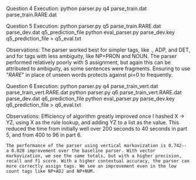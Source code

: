 Question 4
Execution:
    python parser.py q4 parse_train.dat parse_train.RARE.dat

Question 5
Execution:
    python parser.py q5 parse_train.RARE.dat parse_dev.dat q5_prediction_file
    python eval_parser.py parse_dev.key q5_prediction_file > q5_eval.txt

Observations:
    The parser worked best for simpler tags, like ., ADP, and DET, and for tags with less ambiguity, like NP+PRON and NOUN. The parser performed relatively poorly with
    S assignment, but again this can be attributed to ambiguity, as some sentences were fragments. Ensuring to use "_RARE_" in place of unseen words protects against pi=0 to frequently.

Question 6
Execution:
    python parser.py q4 parse_train_vert.dat parse_train_vert.RARE.dat
    python parser.py q6 parse_train_vert.RARE.dat parse_dev.dat q6_prediction_file
    python eval_parser.py parse_dev.key q6_prediction_file > q6_eval.txt

Observations:
    Efficiency of algorithm greatly improved once I hashed X -> YZ, using X as the rule lookup, and adding YZ to a list as the value. This reduced the time from initially well over 200 seconds to 40 seconds in part 5, and from 400 to 96 in part 6. 

    The performance of the parser using vertical markovization is 0.742-- a 0.028 improvement over the baseline parser. With vector markovization, we see the same totals, but with a higher precision, recall and f1 score. With a higher contextual accuracy, the parser can more correctly assign tags. We see an improvement even in the low count tags like NP+ADJ and NP+NUM.
